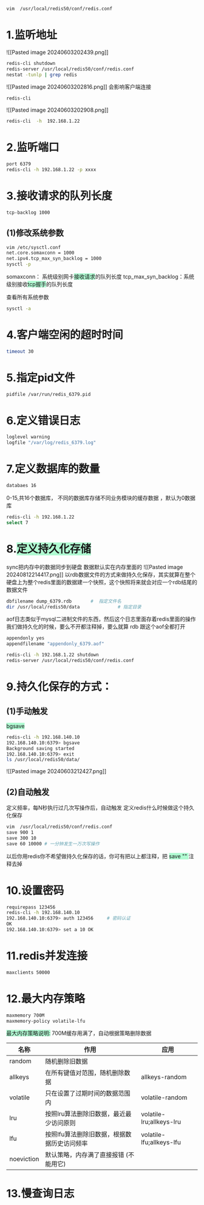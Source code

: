 ```bash
vim  /usr/local/redis50/conf/redis.conf
```
# 1.监听地址
![[Pasted image 20240603202439.png]]
```bash title:重启服务
redis-cli shutdown
redis-server /usr/local/redis50/conf/redis.conf
nestat -tunlp | grep redis
```
![[Pasted image 20240603202816.png]]
会影响客户端连接
```bash
redis-cli
```
![[Pasted image 20240603202908.png]]
```bash
redis-cli  -h  192.168.1.22
```
# 2.监听端口
```bash
port 6379
redis-cli -h 192.168.1.22 -p xxxx
```
# 3.接收请求的队列长度
```bash
tcp-backlog 1000
```
## (1)修改系统参数
```bash
vim /etc/sysctl.conf
net.core.somaxconn = 1000
net.ipv4.tcp_max_syn_backlog = 1000
sysctl -p
```
somaxconn：                 系统级别网卡<span style="background:#affad1">接收请求</span>的队列长度
tcp_max_syn_backlog：系统级别接收<span style="background:#affad1">tcp握手</span>的队列长度

查看所有系统参数
```bash
sysctl -a 
```
# 4.客户端空闲的超时时间
```bash
timeout 30
```
# 5.指定pid文件
```bash
pidfile /var/run/redis_6379.pid
```
# 6.定义错误日志
```bash
loglevel warning
logfile "/var/log/redis_6379.log"
```
# 7.定义数据库的数量
```bash
databaes 16
```
0-15,共16个数据库， 不同的数据库存储不同业务模块的缓存数据 ，默认为0数据库
```bash title:切换数据库
redis-cli -h 192.168.1.22
select 7 
```
# 8.<span style="background:#affad1">定义持久化存储</span>
sync把内存中的数据同步到硬盘
数据默认实在内存里面的
![[Pasted image 20240812214417.png]]
以rdb数据文件的方式来做持久化保存，其实就算在整个硬盘上为整个redis里面的数据建一个快照，这个快照将来就会对应一个rdb结尾的数据文件
```bash title:rdb数据文件，快照形式
dbfilename dump_6379.rdb       #  指定文件名
dir /usr/local/redis50/data              # 指定目录
```

aof日志类似于mysql二进制文件的东西，然后这个日志里面存着redis里面的操作
我们做持久化的时候，要么不开都注释掉，要么就算 rdb 跟这个aof全都打开
```bash title:aof日志定义
appendonly yes
appendfilename "appendonly_6379.aof"
```
```bash title:重启redis服务
redis-cli -h 192.168.1.22 shutdown
redis-server /usr/local/redis50/conf/redis.conf
```
# 9.持久化保存的方式：

## (1)手动触发 
<span style="background:#affad1">bgsave</span>
```bash
redis-cli -h 192.168.140.10
192.168.140.10:6379> bgsave
Background saving started
192.168.140.10:6379> exit
ls /usr/local/redis50/data/
```
![[Pasted image 20240603212427.png]]
## (2)自动触发
定义频率，每N秒执行过几次写操作后，自动触发
定义redis什么时候做这个持久化保存
```bash
vim  /usr/local/redis50/conf/redis.conf
save 900 1
save 300 10
save 60 10000 # 一分钟发生一万次写操作
```
以后你用redis你不希望做持久化保存的话，你可有把以上都注释，把 <span style="background:#affad1">save "" </span>注释去掉
# 10.设置密码
```bash
requirepass 123456
redis-cli -h 192.168.140.10 
192.168.140.10:6379> auth 123456     # 密码认证 
OK 
192.168.140.10:6379> set a 10 OK
```
# 11.redis并发连接
```bash
maxclients 50000
```
# 12.最大内存策略
```bash
maxmemory 700M
maxmemory-policy volatile-lfu
```

<span style="background:#affad1">最大内存策略说明:</span>
700M缓存用满了，自动根据策略删除数据

| 名称         | 作用                      | 应用                       |
| ---------- | ----------------------- | ------------------------ |
| random     | 随机删除旧数据                 |                          |
| allkeys    | 在所有键值对范围，随机删除数据         | allkeys-random           |
| volatile   | 只在设置了过期时间的数据范围内         | volatile-random          |
| lru        | 按照lru算法删除旧数据，最近最少访问原则   | volatile-lru;allkeys-lru |
| lfu        | 按照lfu算法删除旧数据，根据数据历史访问频率 | volatile-lfu;allkeys-lfu |
| noeviction | 默认策略，内存满了直接报错 (不能用它)    |                          |
# 13.慢查询日志

